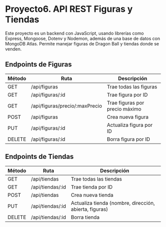 # Proyecto6. API REST Figuras y Tiendas

Este proyecto es un backend con JavaScript, usando librerías como Express, Mongoose, Dotenv y Nodemon, además de una base de datos con MongoDB Atlas. Permite manejar figuras de Dragon Ball y tiendas donde se venden.

## Endpoints de Figuras

| Método | Ruta | Descripción |
|--------|------|-------------|
| GET    | /api/figuras | Trae todas las figuras |
| GET    | /api/figuras/:id | Trae figura por ID |
| GET    | /api/figuras/precio/:maxPrecio | Trae figuras por precio máximo |
| POST   | /api/figuras | Crea nueva figura |
| PUT    | /api/figuras/:id | Actualiza figura por ID |
| DELETE | /api/figuras/:id | Borra figura por ID |

## Endpoints de Tiendas

| Método | Ruta | Descripción |
|--------|------|-------------|
| GET    | /api/tiendas | Trae todas las tiendas |
| GET    | /api/tiendas/:id | Trae tienda por ID |
| POST   | /api/tiendas | Crea nueva tienda |
| PUT    | /api/tiendas/:id | Actualiza tienda (nombre, dirección, abierta, figuras) |
| DELETE | /api/tiendas/:id | Borra tienda |
